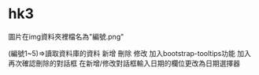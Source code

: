 # hk3


圖片在img資料夾裡檔名為"編號.png"

(編號1~5)=>讀取資料庫的資料
新增
刪除
修改
加入bootstrap-tooltips功能
加入再次確認刪除的對話框
在新增/修改對話框輸入日期的欄位更改為日期選擇器





